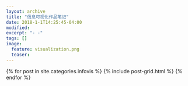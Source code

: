 ```yaml
---
layout: archive
title: "信息可视化作品笔记"
date: 2018-1-1T14:25:45-04:00
modified:
excerpt: "- -"
tags: []
image: 
  feature: visualization.png
  teaser:
---
```



<div class="tiles">
{% for post in site.categories.infovis %}
  {% include post-grid.html %}
{% endfor %}
</div><!-- /.tiles 把所有categories 有 infovis 的列出来-->